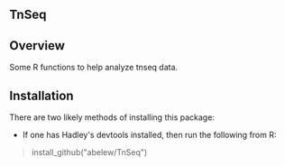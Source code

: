 TnSeq
-----

## Overview

Some R functions to help analyze tnseq data.

## Installation

There are two likely methods of installing this package:

* If one has Hadley's devtools installed, then run the following from R:

> install_github("abelew/TnSeq")

